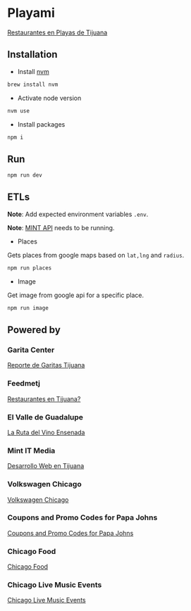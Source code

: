 # Playami

[Restaurantes en Playas de Tijuana](http://www.playami.com/)

## Installation

- Install [nvm](https://formulae.brew.sh/formula/nvm)

```bash
brew install nvm
```

- Activate node version

```bash
nvm use
```

- Install packages

```bash
npm i
```

## Run

```bash
npm run dev
```

## ETLs

**Note**: Add expected environment variables `.env`.

**Note**: [MINT API](https://github.com/garciadiazjaime/django-models) needs to be running.

- Places

Gets places from google maps based on `lat,lng` and `radius`.

```bash
npm run places
```

- Image

Get image from google api for a specific place.

```bash
npm run image
```

## Powered by

### Garita Center

[Reporte de Garitas Tijuana](https://www.garitacenter.com/)

### Feedmetj

[Restaurantes en Tijuana?](https://www.feedmetj.com/)

### El Valle de Guadalupe

[La Ruta del Vino Ensenada](https://www.larutadelvinoensenada.com/)

### Mint IT Media

[Desarrollo Web en Tijuana](https://www.mintitmedia.com/)

### Volkswagen Chicago

[Volkswagen Chicago](https://volkswagen-chicago.mintitmedia.com/)

### Coupons and Promo Codes for Papa Johns

[Coupons and Promo Codes for Papa Johns](https://coupons.garitacenter.com/)

### Chicago Food

[Chicago Food](https://chicago-food.mintitmedia.com/)

### Chicago Live Music Events

[Chicago Live Music Events](https://livemusic.mintitmedia.com/)
